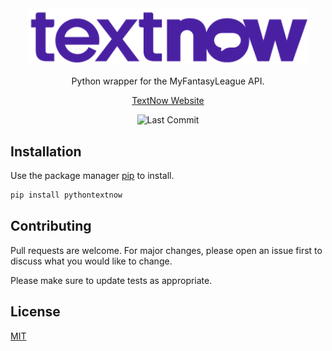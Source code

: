 <div align="center">

<img src="https://raw.githubusercontent.com/joeyagreco/pythontextnow/main/img/textnow_logo_cropped.png" alt="textnow logo" width="450"/>

Python wrapper for the MyFantasyLeague API.

[TextNow Website](https://www.textnow.com/)

![Last Commit](https://img.shields.io/github/last-commit/joeyagreco/pythontextnow)
</div>

## Installation

Use the package manager [pip](https://pip.pypa.io/en/stable/) to install.

```bash
pip install pythontextnow
```

## Contributing

Pull requests are welcome. For major changes, please open an issue first to discuss what you would like to change.

Please make sure to update tests as appropriate.

## License

[MIT](https://choosealicense.com/licenses/mit/)